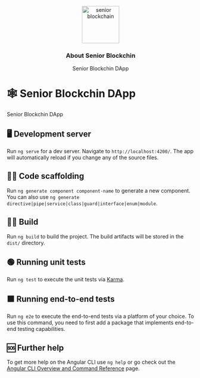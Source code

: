<p align="center">
  <p align="center">
   <a href="https://seniorblockchain.io"><img src="https://seniorblockchain.io/assets/images/logo/logo.svg" width="100" alt="senior blockchain"/></a> 
  </p>
  <h3 align="center">
    About Senior Blockchin
  </h3>
  <p align="center">
   Senior Blockchin DApp
  </p>
</p>

# 🕸️ Senior Blockchin DApp

  Senior Blockchin DApp


## 🖥️ Development server

Run `ng serve` for a dev server. Navigate to `http://localhost:4200/`. The app will automatically reload if you change any of the source files.

## 🧑‍💻 Code scaffolding

Run `ng generate component component-name` to generate a new component. You can also use `ng generate directive|pipe|service|class|guard|interface|enum|module`.

## 👷‍♂️ Build

Run `ng build` to build the project. The build artifacts will be stored in the `dist/` directory.

## 🟢 Running unit tests

Run `ng test` to execute the unit tests via [Karma](https://karma-runner.github.io).

## 🟩 Running end-to-end tests

Run `ng e2e` to execute the end-to-end tests via a platform of your choice.  To use this command, you need to first add a package that implements end-to-end testing capabilities.

## 🆘 Further help

To get more help on the Angular CLI use `ng help` or go check out the [Angular CLI Overview and Command Reference](https://angular.io/cli) page.
